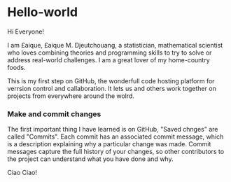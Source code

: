 # Hello-world

Hi Everyone!

I am £aique, £aique M. Djeutchouang, a statistician, mathematical scientist who loves combining theories and programming skills to try to solve or address real-world challenges. I am a great lover of my home-country foods.

This is my first step on GitHub, the wonderfull code hosting platform for verrsion control and callaboration. It lets us and others work together on projects from everywhere around the wolrd.

### Make and commit changes

The first important thing I have learned is on GitHub, "Saved chnges" are called "Commits". Each commit has an associated commit message, which is a description explaining why a particular change was made. Commit messages capture the full history of your changes, so other contributors to the project can understand what you have done and why.

Ciao Ciao!
